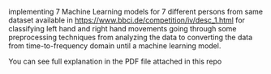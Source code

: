 implementing 7 Machine Learning models for 7 different persons from same dataset available in https://www.bbci.de/competition/iv/desc_1.html for classifying left hand
and right hand movements going through some preprocessing techniques from analyzing the data to converting the data from time-to-frequency domain until a machine learning model.

You can see full explanation in the PDF file attached in this repo
